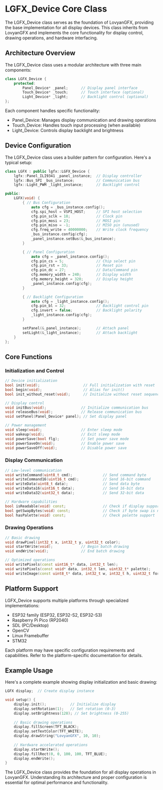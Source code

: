 # LGFX_Device Core Class

The LGFX_Device class serves as the foundation of LovyanGFX, providing the base implementation for all display devices. This class inherits from LovyanGFX and implements the core functionality for display control, drawing operations, and hardware interfacing.

## Architecture Overview

The LGFX_Device class uses a modular architecture with three main components:

```cpp
class LGFX_Device {
    protected:
        Panel_Device* _panel;      // Display panel interface
        Touch_Device* _touch;      // Touch interface (optional)
        Light_Device* _light;      // Backlight control (optional)
};
```

Each component handles specific functionality:
- Panel_Device: Manages display communication and drawing operations
- Touch_Device: Handles touch input processing (when available)
- Light_Device: Controls display backlight and brightness

## Device Configuration

The LGFX_Device class uses a builder pattern for configuration. Here's a typical setup:

```cpp
class LGFX : public lgfx::LGFX_Device {
    lgfx::Panel_ILI9341 _panel_instance;  // Display controller
    lgfx::Bus_SPI _bus_instance;          // Communication bus
    lgfx::Light_PWM _light_instance;      // Backlight control

public:
    LGFX(void) {
        { // Bus Configuration
            auto cfg = _bus_instance.config();
            cfg.spi_host = VSPI_HOST;     // SPI host selection
            cfg.pin_sclk = 18;            // Clock pin
            cfg.pin_mosi = 23;            // MOSI pin
            cfg.pin_miso = -1;            // MISO pin (unused)
            cfg.freq_write = 40000000;    // Write clock frequency
            _bus_instance.config(cfg);
            _panel_instance.setBus(&_bus_instance);
        }

        { // Panel Configuration
            auto cfg = _panel_instance.config();
            cfg.pin_cs = 5;               // Chip select pin
            cfg.pin_rst = 33;             // Reset pin
            cfg.pin_dc = 27;              // Data/Command pin
            cfg.memory_width = 240;       // Display width
            cfg.memory_height = 320;      // Display height
            _panel_instance.config(cfg);
        }

        { // Backlight Configuration
            auto cfg = _light_instance.config();
            cfg.pin_bl = 32;              // Backlight control pin
            cfg.invert = false;           // Backlight polarity
            _light_instance.config(cfg);
        }

        setPanel(&_panel_instance);       // Attach panel
        setLight(&_light_instance);       // Attach backlight
    }
};
```

## Core Functions

### Initialization and Control

```cpp
// Device initialization
bool init(void);                    // Full initialization with reset
bool begin(void);                   // Alias for init()
bool init_without_reset(void);      // Initialize without reset sequence

// Display control
void initBus(void);                // Initialize communication bus
void releaseBus(void);             // Release communication bus
void setPanel(Panel_Device* panel); // Set display panel

// Power management
void sleep(void);                  // Enter sleep mode
void wakeup(void);                 // Exit sleep mode
void powerSave(bool flg);          // Set power save mode
void powerSaveOn(void);            // Enable power save
void powerSaveOff(void);           // Disable power save
```

### Display Communication

```cpp
// Low-level communication
void writeCommand(uint8_t cmd);              // Send command byte
void writeCommand16(uint16_t cmd);           // Send 16-bit command
void writeData(uint8_t data);                // Send data byte
void writeData16(uint16_t data);             // Send 16-bit data
void writeData32(uint32_t data);             // Send 32-bit data

// Hardware capabilities
bool isReadable(void) const;                 // Check if display supports reading
bool getSwapBytes(void) const;               // Check if byte swap is needed
bool hasPalette(void) const;                 // Check palette support
```

### Drawing Operations

```cpp
// Basic drawing
void drawPixel(int32_t x, int32_t y, uint32_t color);
void startWrite(void);             // Begin batch drawing
void endWrite(void);               // End batch drawing

// Optimized operations
void writePixels(const uint16_t* data, int32_t len);
void writePixels(const void* data, int32_t len, uint32_t* palette);
void writeImage(const uint8_t* data, int32_t w, int32_t h, uint32_t format);
```

## Platform Support

LGFX_Device supports multiple platforms through specialized implementations:

- ESP32 family (ESP32, ESP32-S2, ESP32-S3)
- Raspberry Pi Pico (RP2040)
- SDL (PC/Desktop)
- OpenCV
- Linux Framebuffer
- STM32

Each platform may have specific configuration requirements and capabilities. Refer to the platform-specific documentation for details.

## Example Usage

Here's a complete example showing display initialization and basic drawing:

```cpp
LGFX display;  // Create display instance

void setup() {
    display.init();           // Initialize display
    display.setRotation(1);   // Set rotation (0-3)
    display.setBrightness(128); // Set brightness (0-255)
    
    // Basic drawing operations
    display.fillScreen(TFT_BLACK);
    display.setTextColor(TFT_WHITE);
    display.drawString("LovyanGFX", 10, 10);
    
    // Hardware accelerated operations
    display.startWrite();
    display.fillRect(0, 0, 100, 100, TFT_BLUE);
    display.endWrite();
}
```

The LGFX_Device class provides the foundation for all display operations in LovyanGFX. Understanding its architecture and proper configuration is essential for optimal performance and functionality. 